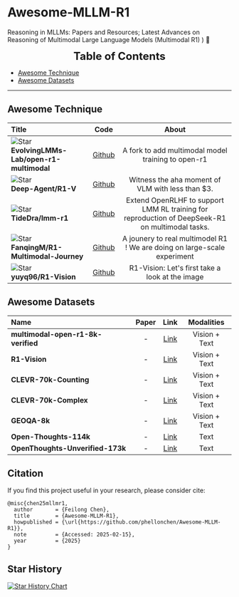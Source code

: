 # Awesome-MLLM-R1
Reasoning in MLLMs: Papers and Resources; Latest Advances on Reasoning of Multimodal Large Language Models (Multimodal R1) ) 🍓

<font size=5><center><b> Table of Contents </b> </center></font>
- [Awesome Technique](#awesome-technique)
- [Awesome Datasets](#awesome-datasets)
---

## Awesome Technique
|  Title  |   Code  |   About   |
|:--------|:--------:|:--------:|
|![Star](https://img.shields.io/github/stars/EvolvingLMMs-Lab/open-r1-multimodal.svg?style=social&label=Star) <br> **EvolvingLMMs-Lab/open-r1-multimodal** <br> | [Github](https://github.com/EvolvingLMMs-Lab/open-r1-multimodal) | A fork to add multimodal model training to open-r1 |
|![Star](https://img.shields.io/github/stars/Deep-Agent/R1-V.svg?style=social&label=Star) <br> **Deep-Agent/R1-V** <br> | [Github](https://github.com/Deep-Agent/R1-V) | Witness the aha moment of VLM with less than $3. |
|![Star](https://img.shields.io/github/stars/TideDra/lmm-r1.svg?style=social&label=Star) <br> **TideDra/lmm-r1** <br> | [Github](https://github.com/TideDra/lmm-r1) | Extend OpenRLHF to support LMM RL training for reproduction of DeepSeek-R1 on multimodal tasks. |
|![Star](https://img.shields.io/github/stars/FanqingM/R1-Multimodal-Journey.svg?style=social&label=Star) <br> **FanqingM/R1-Multimodal-Journey** <br> | [Github](https://github.com/FanqingM/R1-Multimodal-Journey) | A jounery to real multimodel R1 ! We are doing on large-scale experiment |
|![Star](https://img.shields.io/github/stars/yuyq96/R1-Vision.svg?style=social&label=Star) <br> **yuyq96/R1-Vision** <br> | [Github](https://github.com/yuyq96/R1-Vision) | R1-Vision: Let's first take a look at the image |

## Awesome Datasets
| Name | Paper | Link | Modalities |
|:-----|:-----:|:----:|:----------:|
| **multimodal-open-r1-8k-verified** | - | [Link](https://huggingface.co/datasets/lmms-lab/multimodal-open-r1-8k-verified) | Vision + Text |
| **R1-Vision** | - | [Link](https://huggingface.co/collections/yuyq96/r1-vision-67a6fb7898423dca453efa83) | Vision + Text |
| **CLEVR-70k-Counting** | - | [Link](https://huggingface.co/datasets/leonardPKU/clevr_cogen_a_train) | Vision + Text |
| **CLEVR-70k-Complex** | - | [Link](https://huggingface.co/datasets/MMInstruction/Clevr_CoGenT_TrainA_70K_Complex) | Vision + Text |
| **GEOQA-8k** | - | [Link](https://huggingface.co/datasets/MMInstruction/Clevr_CoGenT_TrainA_70K_Complex) | Vision + Text |
| **Open-Thoughts-114k** | - | [Link](https://huggingface.co/datasets/leonardPKU/GEOQA_R1V_Train_8K) | Text |
| **OpenThoughts-Unverified-173k** | - | [Link](https://huggingface.co/datasets/open-thoughts/OpenThoughts-Unverified-173k) | Text |

## Citation
If you find this project useful in your research, please consider cite:
```
@misc{chen25mllmr1,
  author       = {Feilong Chen},
  title        = {Awesome-MLLM-R1},
  howpublished = {\url{https://github.com/phellonchen/Awesome-MLLM-R1}},
  note         = {Accessed: 2025-02-15},
  year         = {2025}
}
```

## Star History

[![Star History Chart](https://api.star-history.com/svg?repos=phellonchen/Awesome-MLLM-R1&type=Timeline)](https://star-history.com/#phellonchen/Awesome-MLLM-R1&Timeline)

